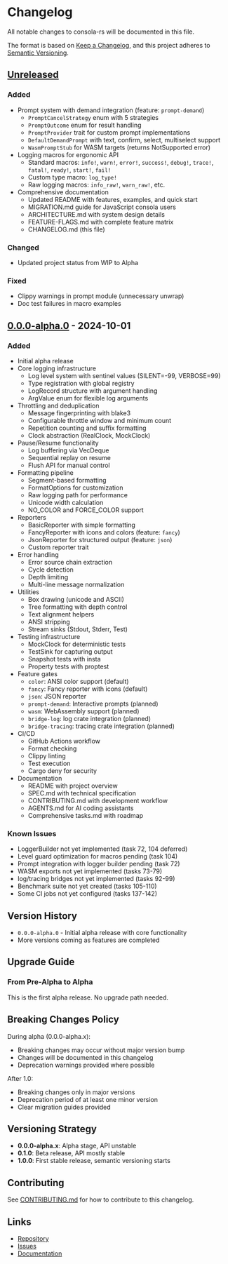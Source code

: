 # Changelog

All notable changes to consola-rs will be documented in this file.

The format is based on [Keep a Changelog](https://keepachangelog.com/en/1.0.0/),
and this project adheres to [Semantic Versioning](https://semver.org/spec/v2.0.0.html).

## [Unreleased]

### Added
- Prompt system with demand integration (feature: `prompt-demand`)
  - `PromptCancelStrategy` enum with 5 strategies
  - `PromptOutcome` enum for result handling
  - `PromptProvider` trait for custom prompt implementations
  - `DefaultDemandPrompt` with text, confirm, select, multiselect support
  - `WasmPromptStub` for WASM targets (returns NotSupported error)
- Logging macros for ergonomic API
  - Standard macros: `info!`, `warn!`, `error!`, `success!`, `debug!`, `trace!`, `fatal!`, `ready!`, `start!`, `fail!`
  - Custom type macro: `log_type!`
  - Raw logging macros: `info_raw!`, `warn_raw!`, etc.
- Comprehensive documentation
  - Updated README with features, examples, and quick start
  - MIGRATION.md guide for JavaScript consola users
  - ARCHITECTURE.md with system design details
  - FEATURE-FLAGS.md with complete feature matrix
  - CHANGELOG.md (this file)

### Changed
- Updated project status from WIP to Alpha

### Fixed
- Clippy warnings in prompt module (unnecessary unwrap)
- Doc test failures in macro examples

## [0.0.0-alpha.0] - 2024-10-01

### Added
- Initial alpha release
- Core logging infrastructure
  - Log level system with sentinel values (SILENT=-99, VERBOSE=99)
  - Type registration with global registry
  - LogRecord structure with argument handling
  - ArgValue enum for flexible log arguments
- Throttling and deduplication
  - Message fingerprinting with blake3
  - Configurable throttle window and minimum count
  - Repetition counting and suffix formatting
  - Clock abstraction (RealClock, MockClock)
- Pause/Resume functionality
  - Log buffering via VecDeque
  - Sequential replay on resume
  - Flush API for manual control
- Formatting pipeline
  - Segment-based formatting
  - FormatOptions for customization
  - Raw logging path for performance
  - Unicode width calculation
  - NO_COLOR and FORCE_COLOR support
- Reporters
  - BasicReporter with simple formatting
  - FancyReporter with icons and colors (feature: `fancy`)
  - JsonReporter for structured output (feature: `json`)
  - Custom reporter trait
- Error handling
  - Error source chain extraction
  - Cycle detection
  - Depth limiting
  - Multi-line message normalization
- Utilities
  - Box drawing (unicode and ASCII)
  - Tree formatting with depth control
  - Text alignment helpers
  - ANSI stripping
  - Stream sinks (Stdout, Stderr, Test)
- Testing infrastructure
  - MockClock for deterministic tests
  - TestSink for capturing output
  - Snapshot tests with insta
  - Property tests with proptest
- Feature gates
  - `color`: ANSI color support (default)
  - `fancy`: Fancy reporter with icons (default)
  - `json`: JSON reporter
  - `prompt-demand`: Interactive prompts (planned)
  - `wasm`: WebAssembly support (planned)
  - `bridge-log`: log crate integration (planned)
  - `bridge-tracing`: tracing crate integration (planned)
- CI/CD
  - GitHub Actions workflow
  - Format checking
  - Clippy linting
  - Test execution
  - Cargo deny for security
- Documentation
  - README with project overview
  - SPEC.md with technical specification
  - CONTRIBUTING.md with development workflow
  - AGENTS.md for AI coding assistants
  - Comprehensive tasks.md with roadmap

### Known Issues
- LoggerBuilder not yet implemented (task 72, 104 deferred)
- Level guard optimization for macros pending (task 104)
- Prompt integration with logger builder pending (task 72)
- WASM exports not yet implemented (tasks 73-79)
- log/tracing bridges not yet implemented (tasks 92-99)
- Benchmark suite not yet created (tasks 105-110)
- Some CI jobs not yet configured (tasks 137-142)

## Version History

- `0.0.0-alpha.0` - Initial alpha release with core functionality
- More versions coming as features are completed

## Upgrade Guide

### From Pre-Alpha to Alpha

This is the first alpha release. No upgrade path needed.

## Breaking Changes Policy

During alpha (0.0.0-alpha.x):
- Breaking changes may occur without major version bump
- Changes will be documented in this changelog
- Deprecation warnings provided where possible

After 1.0:
- Breaking changes only in major versions
- Deprecation period of at least one minor version
- Clear migration guides provided

## Versioning Strategy

- **0.0.0-alpha.x**: Alpha stage, API unstable
- **0.1.0**: Beta release, API mostly stable
- **1.0.0**: First stable release, semantic versioning starts

## Contributing

See [CONTRIBUTING.md](CONTRIBUTING.md) for how to contribute to this changelog.

## Links

- [Repository](https://github.com/MuntasirSZN/consola-rs)
- [Issues](https://github.com/MuntasirSZN/consola-rs/issues)
- [Documentation](https://docs.rs/consola)

[Unreleased]: https://github.com/MuntasirSZN/consola-rs/compare/v0.0.0-alpha.0...HEAD
[0.0.0-alpha.0]: https://github.com/MuntasirSZN/consola-rs/releases/tag/v0.0.0-alpha.0
